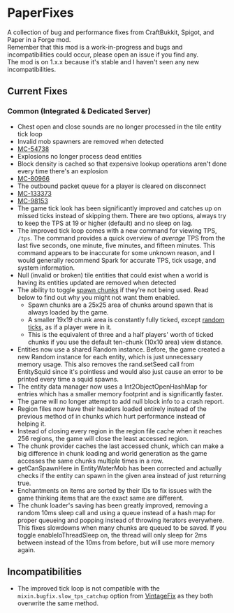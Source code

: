 # PaperFixes
A collection of bug and performance fixes from CraftBukkit, Spigot, and Paper in a Forge mod.\
Remember that this mod is a work-in-progress and bugs and incompatibilities could occur, please open an issue if you find any.\
The mod is on 1.x.x because it's stable and I haven't seen any new incompatibilities.

## Current Fixes

### Common (Integrated & Dedicated Server)
- Chest open and close sounds are no longer processed in the tile entity tick loop
- Invalid mob spawners are removed when detected
- [MC-54738](https://bugs.mojang.com/browse/MC-54738)
- Explosions no longer process dead entities
- Block density is cached so that expensive lookup operations aren't done every time there's an explosion
- [MC-80966](https://bugs.mojang.com/browse/MC-80966)
- The outbound packet queue for a player is cleared on disconnect
- [MC-133373](https://bugs.mojang.com/browse/MC-133373)
- [MC-98153](https://bugs.mojang.com/browse/MC-98153)
- The game tick look has been significantly improved and catches up on missed ticks instead of skipping them.
  There are two options, always try to keep the TPS at 19 or higher (default) and no sleep on lag.
- The improved tick loop comes with a new command for viewing TPS, `/tps`.
  The command provides a quick overview of *average* TPS from the last five seconds,
  one minute, five minutes, and fifteen minutes.
  This command appears to be inaccurate for some unknown reason, and I would generally recommend Spark for accurate TPS,
  tick usage, and system information.
- Null (invalid or broken) tile entities that could exist when a world is having its entities updated are removed when detected
- The ability to toggle [spawn chunks](https://minecraft.fandom.com/wiki/Spawn_chunk) if they're not being used. Read below to find out why you might not want them enabled.
    - Spawn chunks are a 25x25 area of chunks around spawn that is always loaded by the game.
    - A smaller 19x19 chunk area is constantly fully ticked, except [random ticks](https://minecraft.fandom.com/wiki/Tick#Random_tick), as if a player were in it. 
    - This is the equivalent of three and a half players' worth of ticked chunks if you use the default ten-chunk (10x10 area) view distance.
- Entities now use a shared Random instance. Before, the game created a new Random instance for each entity, which is just unnecessary memory usage. This also removes the rand.setSeed call from EntitySquid since it's pointless and would also just cause an error to be printed every time a squid spawns.
- The entity data manager now uses a Int2ObjectOpenHashMap for entries which has a smaller memory footprint and is significantly faster.
- The game will no longer attempt to add null block info to a crash report.
- Region files now have their headers loaded entirely instead of the previous method of in chunks which hurt performance instead of helping it.
- Instead of closing every region in the region file cache when it reaches 256 regions, the game will close the least accessed region.
- The chunk provider caches the last accessed chunk, which can make a big difference in chunk loading and world generation as the game accesses the same chunks multiple times in a row.
- getCanSpawnHere in EntityWaterMob has been corrected and actually checks if the entity can spawn in the given area instead of just returning true.
- Enchantments on items are sorted by their IDs to fix issues with the game thinking items that are the exact same are different.
- The chunk loader's saving has been greatly improved, removing a random 10ms sleep call and using a queue instead of a hash map for proper queueing and popping instead of throwing iterators everywhere. This fixes slowdowns when many chunks are queued to be saved. If you toggle enableIoThreadSleep on, the thread will only sleep for 2ms between instead of the 10ms from before, but will use more memory again.

## Incompatibilities
- The improved tick loop is not compatible with the `mixin.bugfix.slow_tps_catchup` option from
  [VintageFix](https://www.curseforge.com/minecraft/mc-mods/vintagefix) as they both overwrite the same method.
